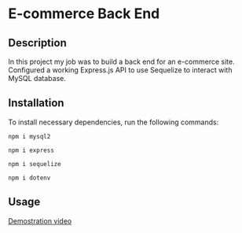 # E-commerce Back End

## Description

In this project my job was to build a back end for an e-commerce site. Configured a working Express.js API to use Sequelize to interact with MySQL database.

## Installation

To install necessary dependencies, run the following commands:

```
npm i mysql2
```

```
npm i express
```

```
npm i sequelize
```

```
npm i dotenv
```

## Usage

[Demostration video]()
